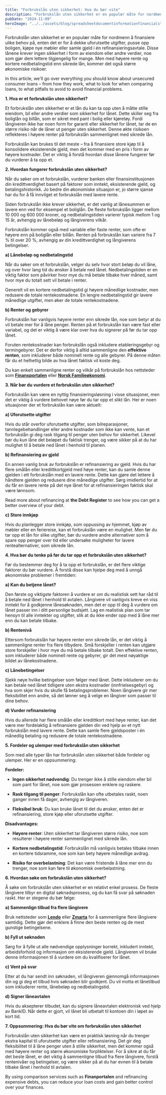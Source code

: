 ```yaml
---
title: "Forbrukslån uten sikkerhet: Hva du bør vite"
description: "Forbrukslån uten sikkerhet er en populær måte for nordmenn å finansiere ulike behov på, enten det er for å dekke uforutsette utgifter, pusse opp boligen, kjøpe nye møbler eller samle gjeld i én refinansieringsavtale. Disse lånene krever ingen sikkerhet i form av eiendom eller andre verdier, noe som gjør dem lettere tilgjengelig for mange. Men &#8230; Read more"
pubDate: "2024-11-09"
heroImage: "../../assets/blog/spreadsheetdocumentinformationfinancialstartupconc.jpg"
---
```


Forbrukslån uten sikkerhet er en populær måte for nordmenn å finansiere ulike behov på, enten det er for å dekke uforutsette utgifter, pusse opp boligen, kjøpe nye møbler eller samle gjeld i én refinansieringsavtale. Disse lånene krever ingen sikkerhet i form av eiendom eller andre verdier, noe som gjør dem lettere tilgjengelig for mange. Men med høyere rente og kortere nedbetalingstid enn sikrede lån, kommer det også større økonomiske risikoer.

In this article, we'll go over everything you should know about unsecured consumer loans &#8211; from how they work, what to look for when comparing loans, to what pitfalls to avoid to avoid financial problems.

**1. Hva er et forbrukslån uten sikkerhet?**

Et forbrukslån uten sikkerhet er et lån du kan ta opp uten å måtte stille eiendom, bil eller andre verdier som sikkerhet for lånet. Dette skiller seg fra boliglån og billån, som er sikret med pant i bolig eller kjøretøy. Fordi långiveren ikke har noen form for garanti eller sikkerhet for lånet, tar de en større risiko når de låner ut penger uten sikkerhet. Denne økte risikoen reflekteres i høyere renter på forbrukslån sammenlignet med sikrede lån.

Forbrukslån kan brukes til det meste – fra å finansiere store kjøp til å konsolidere eksisterende gjeld, men det kommer med en pris i form av høyere kostnader. Det er viktig å forstå hvordan disse lånene fungerer før du vurderer å ta opp et.

**2. Hvordan fungerer forbrukslån uten sikkerhet?**

Når du søker om et forbrukslån, vurderer banken eller finansinstitusjonen din kredittverdighet basert på faktorer som inntekt, eksisterende gjeld, og betalingshistorikk. Jo bedre din økonomiske situasjon er, jo større sjanse har du for å få innvilget et forbrukslån med lavere rente.

Siden forbrukslån ikke krever sikkerhet, er det vanlig at lånesummen er lavere enn ved for eksempel et boliglån. De fleste forbrukslån ligger mellom 10 000 og 600 000 kroner, og nedbetalingstiden varierer typisk mellom 1 og 15 år, avhengig av lånebeløp og långiverens vilkår.

Forbrukslån kommer også med variable eller faste renter, som ofte er høyere enn på boliglån eller billån. Renten på forbrukslån kan variere fra 7 % til over 20 %, avhengig av din kredittverdighet og långiverens betingelser.

**a) Lånebeløp og nedbetalingstid**

Når du søker om et forbrukslån, velger du selv hvor stort beløp du vil låne, og over hvor lang tid du ønsker å betale ned lånet. Nedbetalingstiden er en viktig faktor som påvirker hvor mye du må betale tilbake hver måned, samt hvor mye du totalt sett vil betale i renter.

Generelt vil en kortere nedbetalingstid gi høyere månedlige kostnader, men redusere de totale rentekostnadene. En lengre nedbetalingstid gir lavere månedlige utgifter, men øker de totale rentekostnadene.

**b) Renter og gebyrer**

Forbrukslån har vanligvis høyere renter enn sikrede lån, noe som betyr at du vil betale mer for å låne penger. Renten på et forbrukslån kan være fast eller variabel, og det er viktig å være klar over hva du signerer på før du tar opp lånet.

Foruten rentekostnader kan forbrukslån også inkludere etableringsgebyr og termingebyrer. Det er derfor viktig å alltid sammenligne den **effektive renten**, som inkluderer både nominell rente og alle gebyrer. På denne måten får du et helhetlig bilde av hva lånet faktisk vil koste deg.

Du kan enkelt sammenligne renter og vilkår på forbrukslån hos nettsteder som **[Finansportalen](https://www.finansportalen.no)** eller **[Norsk Familieøkonomi](https://www.norskfamilie.no)**.

**3. Når bør du vurdere et forbrukslån uten sikkerhet?**

Forbrukslån kan være en nyttig finansieringsløsning i visse situasjoner, men det er viktig å vurdere behovet nøye før du tar opp et slikt lån. Her er noen situasjoner der et forbrukslån kan være aktuelt:

**a) Uforutsette utgifter**

Hvis du står overfor uforutsette utgifter, som bilreparasjoner, tannlegebehandlinger eller andre kostnader som ikke kan vente, kan et forbrukslån gi deg rask tilgang til penger uten behov for sikkerhet. Likevel bør du kun låne det beløpet du faktisk trenger, og være sikker på at du har mulighet til å betale ned lånet i henhold til planen.

**b) Refinansiering av gjeld**

En annen vanlig bruk av forbrukslån er refinansiering av gjeld. Hvis du har flere smålån eller kredittkortgjeld med høye renter, kan du samle denne gjelden i ett forbrukslån med en lavere rente. Dette kan gjøre det lettere å håndtere gjelden og redusere dine månedlige utgifter. Sørg imidlertid for at du får en lavere rente på det nye lånet for at refinansieringen faktisk skal være lønnsom.

Read more about refinancing at **the Debt Register** to see how you can get a better overview of your debt.

**c) Store innkjøp**

Hvis du planlegger store innkjøp, som oppussing av hjemmet, kjøp av møbler eller en feriereise, kan et forbrukslån være en mulighet. Men før du tar opp et lån for slike utgifter, bør du vurdere andre alternativer som å spare opp penger over tid eller undersøke muligheter for lavere rentealternativer, som sikrede lån.

**4. Hva bør du tenke på før du tar opp et forbrukslån uten sikkerhet?**

Før du bestemmer deg for å ta opp et forbrukslån, er det flere viktige faktorer du bør vurdere. Å forstå disse kan hjelpe deg med å unngå økonomiske problemer i fremtiden:

**a) Kan du betjene lånet?**

Den første og viktigste faktoren å vurdere er om du realistisk sett har råd til å betale ned lånet i henhold til avtalen. Långivere vil vanligvis kreve en viss inntekt for å godkjenne lånesøknaden, men det er opp til deg å vurdere om lånet passer inn i ditt personlige budsjett. Lag en realistisk plan som tar hensyn til alle inntekter og utgifter, slik at du ikke ender opp med å låne mer enn du kan betale tilbake.

**b) Rentenivå**

Ettersom forbrukslån har høyere renter enn sikrede lån, er det viktig å sammenligne renter fra flere tilbydere. Små forskjeller i renten kan utgjøre store forskjeller i hvor mye du må betale tilbake totalt. Den effektive renten, som inkluderer både nominell rente og gebyrer, gir det mest nøyaktige bildet av lånekostnadene.

**c) Lånebetingelser**

Sjekk nøye hvilke betingelser som følger med lånet. Dette inkluderer om du kan betale ned lånet tidligere uten ekstra kostnader (innfrielsesgebyr) og hva som skjer hvis du skulle få betalingsproblemer. Noen långivere gir mer fleksibilitet enn andre, så det lønner seg å velge en långiver som passer til dine behov.

**d) Vurder refinansiering**

Hvis du allerede har flere smålån eller kredittkort med høye renter, kan det være mer fordelaktig å refinansiere gjelden din ved hjelp av et nytt forbrukslån med lavere rente. Dette kan samle flere gjeldsposter i én månedlig betaling og redusere de totale rentekostnadene.

**5. Fordeler og ulemper med forbrukslån uten sikkerhet**

Som med alle typer lån har forbrukslån uten sikkerhet både fordeler og ulemper. Her er en oppsummering:

**Fordeler:**

- **Ingen sikkerhet nødvendig**: Du trenger ikke å stille eiendom eller bil som pant for lånet, noe som gjør prosessen enklere og raskere.

- **Rask tilgang til penger**: Forbrukslån kan ofte utbetales raskt, noen ganger innen få dager, avhengig av långiveren.

- **Fleksibel bruk**: Du kan bruke lånet til det du ønsker, enten det er refinansiering, store kjøp eller uforutsette utgifter.

**Disadvantages:**

- **Høyere renter**: Uten sikkerhet tar långiveren større risiko, noe som resulterer i høyere renter sammenlignet med sikrede lån.

- **Kortere nedbetalingstid**: Forbrukslån må vanligvis betales tilbake innen en kortere tidsramme, noe som kan bety høyere månedlige avdrag.

- **Risiko for overbelastning**: Det kan være fristende å låne mer enn du trenger, noe som kan føre til økonomisk overbelastning.

**6. Hvordan søke om forbrukslån uten sikkerhet?**

Å søke om forbrukslån uten sikkerhet er en relativt enkel prosess. De fleste långivere tilbyr en digital søknadsprosess, og du kan få svar på søknaden raskt. Her er stegene du bør følge:

**a) Sammenlign tilbud fra flere långivere**

Bruk nettsteder som **[Lendo](https://www.lendo.no)** eller **[Zmarta](https://www.zmarta.no)** for å sammenligne flere långivere samtidig. Dette gjør det enklere å finne den beste renten og de mest gunstige betingelsene.

**b) Fyll ut søknaden**

Sørg for å fylle ut alle nødvendige opplysninger korrekt, inkludert inntekt, arbeidsforhold og informasjon om eksisterende gjeld. Långiveren vil bruke denne informasjonen til å vurdere om du kvalifiserer for lånet.

**c) Vent på svar**

Etter at du har sendt inn søknaden, vil långiveren gjennomgå informasjonen din og gi deg et tilbud hvis søknaden blir godkjent. Du vil motta et lånetilbud som inkluderer rente, lånebeløp og nedbetalingstid.

**d) Signer låneavtalen**

Hvis du aksepterer tilbudet, kan du signere låneavtalen elektronisk ved hjelp av BankID. Når dette er gjort, vil lånet bli utbetalt til kontoen din i løpet av kort tid.

**7. Oppsummering: Hva du bør vite om forbrukslån uten sikkerhet**

Forbrukslån uten sikkerhet kan være en praktisk løsning når du trenger ekstra kapital til uforutsette utgifter eller refinansiering. Det gir deg fleksibilitet til å låne penger uten å stille sikkerhet, men det kommer også med høyere renter og større økonomiske forpliktelser. For å sikre at du får det beste lånet, er det viktig å sammenligne tilbud fra flere långivere, forstå rentenivåer og betingelser, og være sikker på at du har evnen til å betale tilbake lånet i henhold til avtalen.

By using comparison services such as **Finanportalen** and refinancing expensive debts, you can reduce your loan costs and gain better control over your finances.